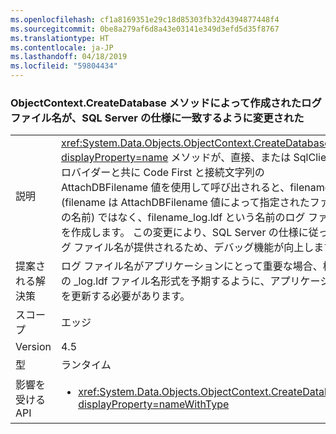 ```yaml
---
ms.openlocfilehash: cf1a8169351e29c18d85303fb32d4394877448f4
ms.sourcegitcommit: 0be8a279af6d8a43e03141e349d3efd5d35f8767
ms.translationtype: HT
ms.contentlocale: ja-JP
ms.lasthandoff: 04/18/2019
ms.locfileid: "59804434"
---
```

### <a name="log-file-name-created-by-the-objectcontextcreatedatabase-method-has-changed-to-match-sql-server-specifications"></a>ObjectContext.CreateDatabase メソッドによって作成されたログ ファイル名が、SQL Server の仕様に一致するように変更された

|   |   |
|---|---|
|説明|<xref:System.Data.Objects.ObjectContext.CreateDatabase?displayProperty=name> メソッドが、直接、または SqlClient プロバイダーと共に Code First と接続文字列の AttachDBFilename 値を使用して呼び出されると、filename.ldf (filename は AttachDBFilename 値によって指定されたファイルの名前) ではなく、filename_log.ldf という名前のログ ファイルを作成します。 この変更により、SQL Server の仕様に従ってログ ファイル名が提供されるため、デバッグ機能が向上します。|
|提案される解決策|ログ ファイル名がアプリケーションにとって重要な場合、標準の _log.ldf ファイル名形式を予期するように、アプリケーションを更新する必要があります。|
|スコープ|エッジ|
|Version|4.5|
|型|ランタイム|
|影響を受ける API|<ul><li><xref:System.Data.Objects.ObjectContext.CreateDatabase?displayProperty=nameWithType></li></ul>|
